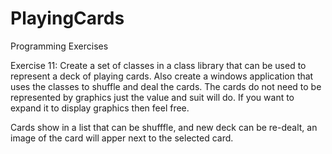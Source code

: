 # PlayingCards

Programming Exercises

Exercise 11:
Create a set of classes in a class library that can be used to represent a deck of playing cards. Also create a windows application that uses the classes to shuffle and 
deal the cards. The cards do not need to be represented by graphics just the value and suit will do. If you want to expand it to display graphics then feel free.

Cards show in a list that can be shufffle, and new deck can be re-dealt, an image of the card will apper next to the selected card.
